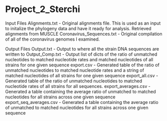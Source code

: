 # Project_2_Sterchi

Input Files
Alignments.txt - Original alignments file. This is used as an input to initalize the phylogeny data and have it ready for analysis. Retrieved alignments from MUSCLE
Coronavirus_Sequences.txt - Original compilation of all of the coronavirus genomes I examined.

Output Files
Output.txt - Output to where all the strain DNA sequences are written to
Output_Comp.txt - Output list of dicts of the ratio of unmatched nucleotides to matched nucleotide rates and matched nucleotides of all strains for one given sequence
export.csv - Generated table of the ratio of unmatched nucleotides to matched nucleotide rates and a string of matched nucleotides of all strains for one given sequence
export_all.csv - Generated table of the ratio of unmatched nucleotides to matched nucleotide rates  of all strains for all sequences.
export_averages.csv - Generated a table containing the average ratio of unmatched to matched nucleotides for all strains across one given sequence
export_seq_averages.csv - Generated a table containing the average ratio of unmatched to matched nucleotides for all strains across one given sequence
